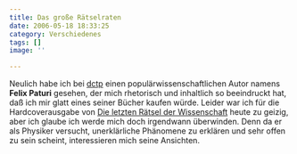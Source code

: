 ```yaml
---
title: Das große Rätselraten
date: 2006-05-18 18:33:25
category: Verschiedenes
tags: []
image: ''

---
```


Neulich habe ich bei [dctp](http://www.dctp.de/) einen populärwissenschaftlichen Autor namens **Felix Paturi** gesehen, der mich rhetorisch und inhaltlich so beeindruckt hat, daß ich mir glatt eines seiner Bücher kaufen würde. Leider war ich für die Hardcoverausgabe von [Die letzten Rätsel der Wissenschaft](http://www.evolver.at/?story=2070) heute zu geizig, aber ich glaube ich werde mich doch irgendwann überwinden. Denn da er als Physiker versucht, unerklärliche Phänomene zu erklären und sehr offen zu sein scheint, interessieren mich seine Ansichten.
